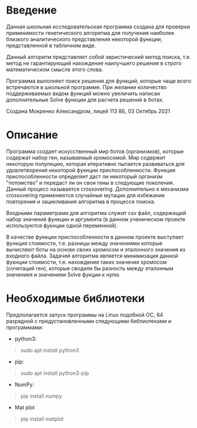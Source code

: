 # Введение

Данная школьная исследовательская программа создана для проверки применимости генетического алгоритма для получения наиболее близкого аналитического представления некоторой функции, представленной в табличном виде.

Данный алгоритм представляет собой эвристический метод поиска, т.е. метод не гарантирующий нахождение наилучшего решения в строго математическом смысле этого слова.

Программа выполняет поиск решения для функций, которые чаще всего встречаются в школьной программе. При желании количество поддерживаемых видом функций можно увеличить написан дополнительные Solve функции для расчета решений в ботах.

Создана Мокренко Александром, лицей 113 8Б, 03 Октябрь 2021

# Описание

Программа создает искусственный мир ботов (организмов), которые содержат набор ген, называемый хромосомой. Мир содержит некоторую популяцию, которая итеративно пытается развиваться для удовлетворения некоторой фукнции приспособленности. Функция приспособленности определяет даст ли некоторый организм "потомство" и передаст ли он свои гены в следующие поколения. Данный процесс называется crossovering. Дополнительно к механизма сrossovering применяются случайные мутации для избежания повторения и зацикливания алгоритма в процессе поиска.

Входными параметрами для алгоритма служит csv файл, содержащий набор значений функции и аргумента (в данном ученическом проекте используются фукнции одной переменной).

В качестве функции приспособленности в данном проекте выступает функция стоимости, т.е. разницы между значениями которые вычисляют боты на основе своих хромосом и эталонного значения из входного файла. Задачей алгоритма является минимизация данной фукнции стоимости, т.е. нахождения таких значения хромосом (сочетаций ген), которые сводили бы разность между эталонным значениея и значением Solve фукции к нулю.

# Необходимые библиотеки

Предполагается запуск программы на Linux подобной ОС, 64 разрядной с предустановленными следующими библиотеками и программами:

* python3:

> sudo apt install python3

* pip:

> sudo apt install python3-pip

* NumPy:

> pip install numpy

* Mat plot

> pip install matplot
